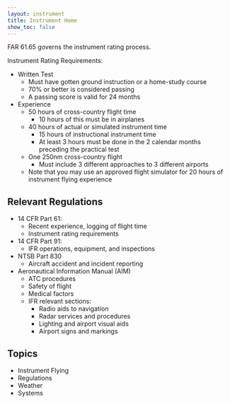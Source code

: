 ```yaml
---
layout: instrument
title: Instrument Home
show_toc: false
---
```


FAR 61.65 governs the instrument rating process.

Instrument Rating Requirements:
- Written Test
  - Must have gotten ground instruction or a home-study course
  - 70% or better is considered passing
  - A passing score is valid for 24 months
- Experience
  - 50 hours of cross-country flight time
    - 10 hours of this must be in airplanes
  - 40 hours of actual or simulated instrument time
    - 15 hours of instructional instrument time
    - At least 3 hours must be done in the 2 calendar months preceding the practical test
  - One 250nm cross-country flight
    - Must include 3 different approaches to 3 different airports
  - Note that you may use an approved flight simulator for 20 hours of instrument flying experience

## Relevant Regulations

- 14 CFR Part 61: 
  - Recent experience, logging of flight time
  - Instrument rating requirements 
- 14 CFR Part 91: 
  - IFR operations, equipment, and inspections
- NTSB Part 830
  - Aircraft accident and incident reporting
- Aeronautical Information Manual (AIM)
  - ATC procedures
  - Safety of flight
  - Medical factors
  - IFR relevant sections: 
    - Radio aids to navigation
    - Radar services and procedures
    - Lighting and airport visual aids
    - Airport signs and markings

## Topics

- Instrument Flying
- Regulations
- Weather
- Systems